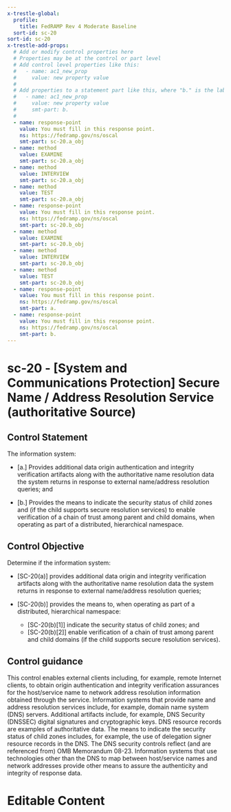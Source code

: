 ```yaml
---
x-trestle-global:
  profile:
    title: FedRAMP Rev 4 Moderate Baseline
  sort-id: sc-20
sort-id: sc-20
x-trestle-add-props:
  # Add or modify control properties here
  # Properties may be at the control or part level
  # Add control level properties like this:
  #   - name: ac1_new_prop
  #     value: new property value
  #
  # Add properties to a statement part like this, where "b." is the label of the target statement part
  #   - name: ac1_new_prop
  #     value: new property value
  #     smt-part: b.
  #
  - name: response-point
    value: You must fill in this response point.
    ns: https://fedramp.gov/ns/oscal
    smt-part: sc-20.a_obj
  - name: method
    value: EXAMINE
    smt-part: sc-20.a_obj
  - name: method
    value: INTERVIEW
    smt-part: sc-20.a_obj
  - name: method
    value: TEST
    smt-part: sc-20.a_obj
  - name: response-point
    value: You must fill in this response point.
    ns: https://fedramp.gov/ns/oscal
    smt-part: sc-20.b_obj
  - name: method
    value: EXAMINE
    smt-part: sc-20.b_obj
  - name: method
    value: INTERVIEW
    smt-part: sc-20.b_obj
  - name: method
    value: TEST
    smt-part: sc-20.b_obj
  - name: response-point
    value: You must fill in this response point.
    ns: https://fedramp.gov/ns/oscal
    smt-part: a.
  - name: response-point
    value: You must fill in this response point.
    ns: https://fedramp.gov/ns/oscal
    smt-part: b.
---
```


# sc-20 - \[System and Communications Protection\] Secure Name / Address Resolution Service (authoritative Source)

## Control Statement

The information system:

- \[a.\] Provides additional data origin authentication and integrity verification artifacts along with the authoritative name resolution data the system returns in response to external name/address resolution queries; and

- \[b.\] Provides the means to indicate the security status of child zones and (if the child supports secure resolution services) to enable verification of a chain of trust among parent and child domains, when operating as part of a distributed, hierarchical namespace.

## Control Objective

Determine if the information system:

- \[SC-20(a)\] provides additional data origin and integrity verification artifacts along with the authoritative name resolution data the system returns in response to external name/address resolution queries;

- \[SC-20(b)\] provides the means to, when operating as part of a distributed, hierarchical namespace:

  - \[SC-20(b)[1]\] indicate the security status of child zones; and
  - \[SC-20(b)[2]\] enable verification of a chain of trust among parent and child domains (if the child supports secure resolution services).

## Control guidance

This control enables external clients including, for example, remote Internet clients, to obtain origin authentication and integrity verification assurances for the host/service name to network address resolution information obtained through the service. Information systems that provide name and address resolution services include, for example, domain name system (DNS) servers. Additional artifacts include, for example, DNS Security (DNSSEC) digital signatures and cryptographic keys. DNS resource records are examples of authoritative data. The means to indicate the security status of child zones includes, for example, the use of delegation signer resource records in the DNS. The DNS security controls reflect (and are referenced from) OMB Memorandum 08-23. Information systems that use technologies other than the DNS to map between host/service names and network addresses provide other means to assure the authenticity and integrity of response data.

# Editable Content

<!-- Make additions and edits below -->
<!-- The above represents the contents of the control as received by the profile, prior to additions. -->
<!-- If the profile makes additions to the control, they will appear below. -->
<!-- The above markdown may not be edited but you may edit the content below, and/or introduce new additions to be made by the profile. -->
<!-- If there is a yaml header at the top, parameter values may be edited. Use --set-parameters to incorporate the changes during assembly. -->
<!-- The content here will then replace what is in the profile for this control, after running profile-assemble. -->
<!-- The added parts in the profile for this control are below.  You may edit them and/or add new ones. -->
<!-- Each addition must have a heading either of the form ## Control my_addition_name -->
<!-- or ## Part a. (where the a. refers to one of the control statement labels.) -->
<!-- "## Control" parts are new parts added after the statement part. -->
<!-- "## Part" parts are new parts added into the top-level statement part with that label. -->
<!-- Subparts may be added with nested hash levels of the form ### My Subpart Name -->
<!-- underneath the parent ## Control or ## Part being added -->
<!-- See https://oscal-compass.github.io/compliance-trestle/tutorials/ssp_profile_catalog_authoring/ssp_profile_catalog_authoring for guidance. -->
